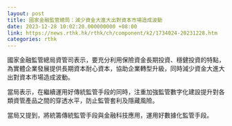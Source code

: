 ```yaml
---
layout: post
title: 國家金融監管總局：減少資金大進大出對資本市場造成波動
date: 2023-12-28 10:02:20.000000000 +08:00
link: https://news.rthk.hk/rthk/ch/component/k2/1734024-20231228.htm
categories: rthk
---
```


國家金融監管總局資管司表示，要充分利用保險資金長期投資、穩健投資的特點，為實體企業發展提供長期資本耐心資本，協助企業轉型升級，同時減少資金大進大出對資本市場造成波動。

當局表示，在繼續運用好傳統監管手段的同時，注重加強監管數字化建設提升對各類資管產品之間的穿透水平，防止監管套利及隱藏風險。

當局又提到，將統籌傳統監管手段與金融科技應用，運用好數據化監管手段。

